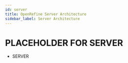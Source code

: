 ```yaml
---
id: server
title: OpenRefine Server Architecture
sidebar_label: Server Architecture
---
```


# PLACEHOLDER FOR SERVER

- SERVER
